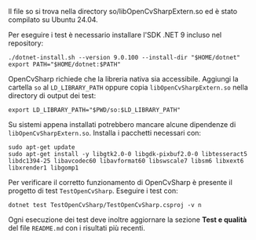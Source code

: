 Il file so si trova nella directory so/libOpenCvSharpExtern.so ed è stato compilato su Ubuntu 24.04.

Per eseguire i test è necessario installare l'SDK .NET 9 incluso nel repository:

```
./dotnet-install.sh --version 9.0.100 --install-dir "$HOME/dotnet"
export PATH="$HOME/dotnet:$PATH"
```

OpenCvSharp richiede che la libreria nativa sia accessibile. Aggiungi la cartella `so` al `LD_LIBRARY_PATH` oppure copia `libOpenCvSharpExtern.so` nella directory di output dei test:

```
export LD_LIBRARY_PATH="$PWD/so:$LD_LIBRARY_PATH"
```

Su sistemi appena installati potrebbero mancare alcune dipendenze di `libOpenCvSharpExtern.so`. Installa i pacchetti necessari con:

```
sudo apt-get update
sudo apt-get install -y libgtk2.0-0 libgdk-pixbuf2.0-0 libtesseract5 libdc1394-25 libavcodec60 libavformat60 libswscale7 libsm6 libxext6 libxrender1 libgomp1
```

Per verificare il corretto funzionamento di OpenCvSharp è presente il progetto di test `TestOpenCvSharp`. Eseguire i test con:

```
dotnet test TestOpenCvSharp/TestOpenCvSharp.csproj -v n
```

Ogni esecuzione dei test deve inoltre aggiornare la sezione **Test e qualità**
del file `README.md` con i risultati più recenti.
